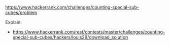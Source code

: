 https://www.hackerrank.com/challenges/counting-special-sub-cubes/problem

Explain:
- https://www.hackerrank.com/rest/contests/master/challenges/counting-special-sub-cubes/hackers/louis29/download_solution
